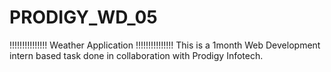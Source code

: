# PRODIGY_WD_05
!!!!!!!!!!!!!!! Weather Application !!!!!!!!!!!!!!!
This is a 1month Web Development intern based task done in collaboration with Prodigy Infotech.
